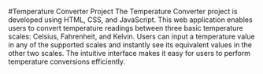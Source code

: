 #Temperature Converter Project
The Temperature Converter project is developed using HTML, CSS, and JavaScript. This web application enables users to convert temperature readings between three basic temperature scales: Celsius, Fahrenheit, and Kelvin.
Users can input a temperature value in any of the supported scales and instantly see its equivalent values in the other two scales. The intuitive interface makes it easy for users to perform temperature conversions efficiently.

